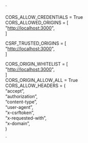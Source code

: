 `
<p class="has-line-data" data-line-start="0" data-line-end="4">CORS_ALLOW_CREDENTIALS = True<br>
CORS_ALLOWED_ORIGINS = [<br>
&quot;<a href="http://localhost:3000">http://localhost:3000</a>&quot;,<br>
]</p>
<p class="has-line-data" data-line-start="5" data-line-end="8">CSRF_TRUSTED_ORIGINS = [<br>
&quot;<a href="http://localhost:3000">http://localhost:3000</a>&quot;,<br>
]</p>
<p class="has-line-data" data-line-start="9" data-line-end="22">CORS_ORIGIN_WHITELIST = [<br>
&quot;<a href="http://localhost:3000">http://localhost:3000</a>&quot;,<br>
]<br>
CORS_ORIGIN_ALLOW_ALL = True<br>
CORS_ALLOW_HEADERS = (<br>
“accept”,<br>
“authorization”,<br>
“content-type”,<br>
“user-agent”,<br>
“x-csrftoken”,<br>
“x-requested-with”,<br>
“x-domain”,<br>
)</p>
`
